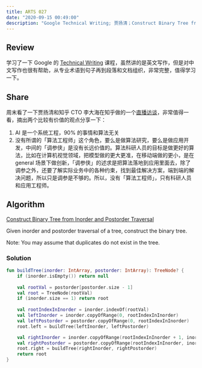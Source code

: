 ```yaml
---
title: ARTS 027
date: "2020-09-15 00:49:00"
description: "Google Technical Writing; 贾扬清；Construct Binary Tree from Inorder and Postorder Traversal"
---
```

## Review
学习了一下 Google 的 [Technical Writing](https://developers.google.com/tech-writing/overview?hl=zh-cn) 课程，虽然讲的是英文写作，但是对中文写作也很有帮助，从专业术语到句子再到段落和文档组织，非常完整，值得学习一下。

## Share
周末看了一下贾扬清和知乎 CTO 李大海在知乎做的一个[直播访谈](https://www.zhihu.com/zvideo/1280989974280634368)，非常值得一看，摘出两个比较有价值的观点分享一下：
1. AI 是一个系统工程，90% 的事情和算法无关
2. 没有所谓的「算法工程师」这个角色，要么是做算法研究，要么是做应用开发，中间的「调参侠」是没有长远价值的。算法科研人员的目标是做更好的算法，比如在计算机视觉领域，把模型做的更大更准，在移动端做的更小，是在 general 场景下做创新，「调参侠」的述求是把算法落地到应用里面去，除了调参之外，还要了解实际业务中的各种约束，找到最佳解决方案，端到端的解决问题，所以只是调参是不够的。所以，没有「算法工程师」，只有科研人员和应用工程师。

## Algorithm
[Construct Binary Tree from Inorder and Postorder Traversal](https://leetcode.com/problems/construct-binary-tree-from-inorder-and-postorder-traversal/)

Given inorder and postorder traversal of a tree, construct the binary tree.

Note:
You may assume that duplicates do not exist in the tree.

### Solution
```kotlin
fun buildTree(inorder: IntArray, postorder: IntArray): TreeNode? {
    if (inorder.isEmpty()) return null
    
    val rootVal = postorder[postorder.size - 1]
    val root = TreeNode(rootVal)
    if (inorder.size == 1) return root
    
    val rootIndexInInorder = inorder.indexOf(rootVal)
    val leftInorder = inorder.copyOfRange(0, rootIndexInInorder)
    val leftPostorder = postorder.copyOfRange(0, rootIndexInInorder)
    root.left = buildTree(leftInorder, leftPostorder)

    val rightInorder = inorder.copyOfRange(rootIndexInInorder + 1, inorder.size)
    val rightPostorder = postorder.copyOfRange(rootIndexInInorder, inorder.size - 1)
    root.right = buildTree(rightInorder, rightPostorder)
    return root
}
```
